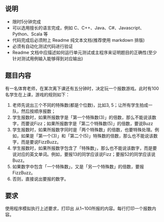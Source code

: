 ## 说明

* 限时5分钟完成
* 可以选用擅长的语言完成，例如 C、C++、Java、C#、Javascript、Python、Scala 等
* 代码完成后必须附上 Readme 纯文本文档(推荐使用 markdown 排版)
* 必须有自动化测试代码进行验证
* Readme 文档中应描述如何运行单元测试或主程序来证明题目的正确性(至少针对测试用例输入能够得到对应输出)

## 题目内容

有一名体育老师，在某次离下课还有五分钟时，决定玩一个报数游戏。此时有100名学生在上课，游戏的规则如下：

1. 老师先说出三个不同的特殊数(都是个位数)，比如3, 5；让所有学生拍成一队，然后按顺序报数；
2. 学生报数时，如果所报数字是「第一个特殊数(3)」的倍数，那么不能说该数字，而要说Fizz；如果所报数字是「第二个特殊数(5)」的倍数，要说Buzz
3. 学生报数时，如果所报数字同时是「两个特殊数」的倍数，也要特殊处理。例如，如果是「第一个(3)」和「第二个(5)」特殊数的倍数，那么也不能说该数字，而是要说FizzBuzz。
4. 学生报数时，如果所报数字包含了「特殊数」，那么也不能说该数字，而是要说对应的英文单词。例如，要报13的同学应该说Fizz；要报52的同学应该说Buzz。
5. 如果数字中包含「一个特殊数」，又是「另一个特殊数」的倍数，要报FizzBuzz。
6. 否则，直接说出要报的数字。



## 要求

使用程序模拟执行上述要求，打印出 从1~100所报的内容。每行打印一个报数内容。